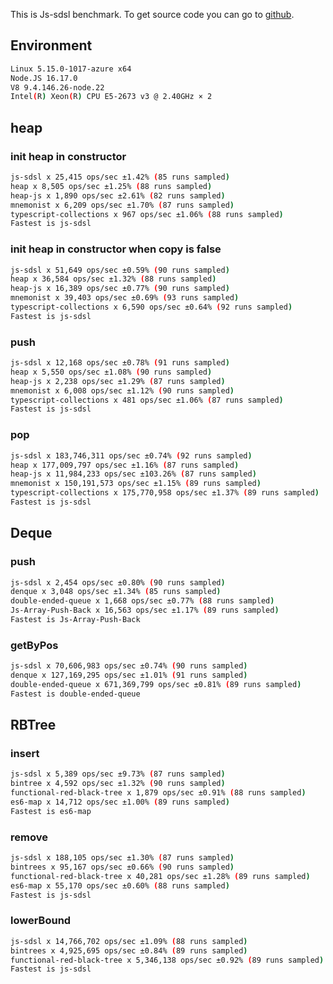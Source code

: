 This is Js-sdsl benchmark. To get source code you can go to [github](https://github.com/js-sdsl/benchmark).

## Environment

```bash
Linux 5.15.0-1017-azure x64
Node.JS 16.17.0
V8 9.4.146.26-node.22
Intel(R) Xeon(R) CPU E5-2673 v3 @ 2.40GHz × 2
```

## heap

### init heap in constructor

```bash
js-sdsl x 25,415 ops/sec ±1.42% (85 runs sampled)
heap x 8,505 ops/sec ±1.25% (88 runs sampled)
heap-js x 1,890 ops/sec ±2.61% (82 runs sampled)
mnemonist x 6,209 ops/sec ±1.70% (87 runs sampled)
typescript-collections x 967 ops/sec ±1.06% (88 runs sampled)
Fastest is js-sdsl
```

### init heap in constructor when copy is false

```bash
js-sdsl x 51,649 ops/sec ±0.59% (90 runs sampled)
heap x 36,584 ops/sec ±1.32% (88 runs sampled)
heap-js x 16,389 ops/sec ±0.77% (90 runs sampled)
mnemonist x 39,403 ops/sec ±0.69% (93 runs sampled)
typescript-collections x 6,590 ops/sec ±0.64% (92 runs sampled)
Fastest is js-sdsl
```

### push

```bash
js-sdsl x 12,168 ops/sec ±0.78% (91 runs sampled)
heap x 5,550 ops/sec ±1.08% (90 runs sampled)
heap-js x 2,238 ops/sec ±1.29% (87 runs sampled)
mnemonist x 6,008 ops/sec ±1.12% (90 runs sampled)
typescript-collections x 481 ops/sec ±1.06% (87 runs sampled)
Fastest is js-sdsl
```

### pop

```bash
js-sdsl x 183,746,311 ops/sec ±0.74% (92 runs sampled)
heap x 177,009,797 ops/sec ±1.16% (87 runs sampled)
heap-js x 11,984,233 ops/sec ±103.26% (87 runs sampled)
mnemonist x 150,191,573 ops/sec ±1.15% (89 runs sampled)
typescript-collections x 175,770,958 ops/sec ±1.37% (89 runs sampled)
Fastest is js-sdsl
```

## Deque

### push

```bash
js-sdsl x 2,454 ops/sec ±0.80% (90 runs sampled)
denque x 3,048 ops/sec ±1.34% (85 runs sampled)
double-ended-queue x 1,668 ops/sec ±0.77% (88 runs sampled)
Js-Array-Push-Back x 16,563 ops/sec ±1.17% (89 runs sampled)
Fastest is Js-Array-Push-Back
```

### getByPos

```bash
js-sdsl x 70,606,983 ops/sec ±0.74% (90 runs sampled)
denque x 127,169,295 ops/sec ±1.01% (91 runs sampled)
double-ended-queue x 671,369,799 ops/sec ±0.81% (89 runs sampled)
Fastest is double-ended-queue
```

## RBTree

### insert

```bash
js-sdsl x 5,389 ops/sec ±9.73% (87 runs sampled)
bintree x 4,592 ops/sec ±1.32% (90 runs sampled)
functional-red-black-tree x 1,879 ops/sec ±0.91% (88 runs sampled)
es6-map x 14,712 ops/sec ±1.00% (89 runs sampled)
Fastest is es6-map
```

### remove

```bash
js-sdsl x 188,105 ops/sec ±1.30% (87 runs sampled)
bintrees x 95,167 ops/sec ±0.66% (90 runs sampled)
functional-red-black-tree x 40,281 ops/sec ±1.28% (89 runs sampled)
es6-map x 55,170 ops/sec ±0.60% (88 runs sampled)
Fastest is js-sdsl
```

### lowerBound

```bash
js-sdsl x 14,766,702 ops/sec ±1.09% (88 runs sampled)
bintrees x 4,925,695 ops/sec ±0.84% (89 runs sampled)
functional-red-black-tree x 5,346,138 ops/sec ±0.92% (89 runs sampled)
Fastest is js-sdsl
```
